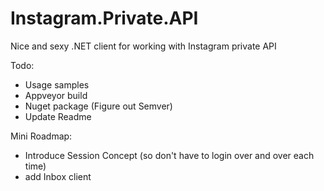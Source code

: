 # Instagram.Private.API
Nice and sexy .NET client for working with Instagram private API

Todo:
- Usage samples
- Appveyor build
- Nuget package (Figure out Semver)
- Update Readme



Mini Roadmap:
- Introduce Session Concept (so don't have to login over and over each time)
- add Inbox client
